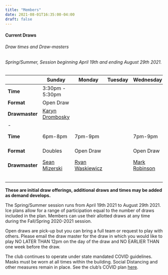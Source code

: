 ```yaml
---
title: "Members"
date: 2021-08-01T16:35:00-04:00
draft: false
---
```


#### Current Draws

###### Draw times and Draw-masters
###### Spring/Summer,  Session beginning April 19th and ending August 29th 2021.

|      | Sunday    | Monday | Tuesday | Wednesday | Thursday  | Friday | Saturday |
|------|-----------|--------|---------|-----------|-----------|--------|----------|
| **Time** | 3:30pm - 5:30pm |
| **Format** | Open Draw |
| **Drawmaster** | [Karyn Drombosky](mailto:karyn.drombosky@pittsburghcurlingclub.com) |
| - |  |  |  |  |  |  |  |
| **Time** | 6pm-8pm |  7pm-9pm | | 7pm-9pm | 7pm-9pm | | 4pm-6pm |  
| **Format** | Doubles | Open Draw | | Open Draw | Open Draw | | Open Draw |
| **Drawmaster** | [Sean Mizerski](mailto:seanmizerski@gmail.com) | [Ryan Waskiewicz](mailto:ryanwaskiewicz@gmail.com) | | [Mark Robinson](mailto:mark.robinson@pittsburghcurlingclub.com) | [Burt Cubison](mailto:burt.cubbison@pittsburghcurlingclub.com) |  | [Steve Buffington](mailto:steve.buffington@pittsburghcurlingclub.com) |  
|  |
|  |
|  |
|  |
|  |

**These are initial draw offerings, additional draws and times may be added as demand develops.**

The Spring/Summer session runs from April 19th 2021 to August 29th 2021.   Ice plans allow for a range of participation equal to the number of draws included in the plan.   Members can use their allotted draws at any time during the Fall/Spring 2020-2021 session.

Open draws are pick-up but you can bring a full team or request to play with others.  Please email the draw master for the draw in which you would like to play NO LATER THAN 12pm on the day of the draw and NO EARLIER THAN one week before the draw.

The club continues to operate under state mandated COVID guidelines.  Masks must be worn at all times within the building.  Social Distancing and other measures remain in place.  See the club’s COVID plan [here](/covid/phased-reopening-plan).